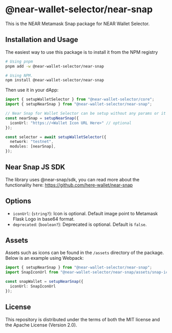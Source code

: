 # @near-wallet-selector/near-snap

This is the NEAR Metamask Snap package for NEAR Wallet Selector.

## Installation and Usage

The easiest way to use this package is to install it from the NPM registry

```bash
# Using pnpm
pnpm add -w @near-wallet-selector/near-snap

# Using NPM.
npm install @near-wallet-selector/near-snap
```

Then use it in your dApp:

```ts
import { setupWalletSelector } from "@near-wallet-selector/core";
import { setupNearSnap } from "@near-wallet-selector/near-snap";

// Near Snap for Wallet Selector can be setup without any params or it can take few optional params, see options below.
const nearSnap = setupNearSnap({
  iconUrl: "https://<Wallet Icon URL Here>" // optional
});

const selector = await setupWalletSelector({
  network: "testnet",
  modules: [nearSnap],
});
```


## Near Snap JS SDK

The library uses @near-snap/sdk, you can read more about the functionality here:
https://github.com/here-wallet/near-snap


## Options

- `iconUrl`: (`string?`): Icon is optional. Default image point to Metamask Flask Logo in base64 format.
- `deprecated`: (`boolean?`): Deprecated is optional. Default is `false`.

## Assets

Assets such as icons can be found in the `/assets` directory of the package. Below is an example using Webpack:

```ts
import { setupNearSnap } from "@near-wallet-selector/near-snap";
import SnapIconUrl from "@near-wallet-selector/near-snap/assets/snap-icon.svg";

const snapWallet = setupNearSnap({ 
  iconUrl: SnapIconUrl 
});

```

## License

This repository is distributed under the terms of both the MIT license and the Apache License (Version 2.0).
